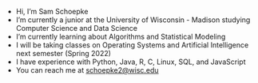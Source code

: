 - Hi, I’m Sam Schoepke
- I’m currently a junior at the University of Wisconsin - Madison studying Computer Science and Data Science
- I’m currently learning about Algorithms and Statistical Modeling
- I will be taking classes on Operating Systems and Artificial Intelligence next semester (Spring 2022)
- I have experience with Python, Java, R, C, Linux, SQL, and JavaScript
- You can reach me at schoepke2@wisc.edu

<!---
SamSchoepke/SamSchoepke is a ✨ special ✨ repository because its `README.md` (this file) appears on your GitHub profile.
You can click the Preview link to take a look at your changes.
--->
